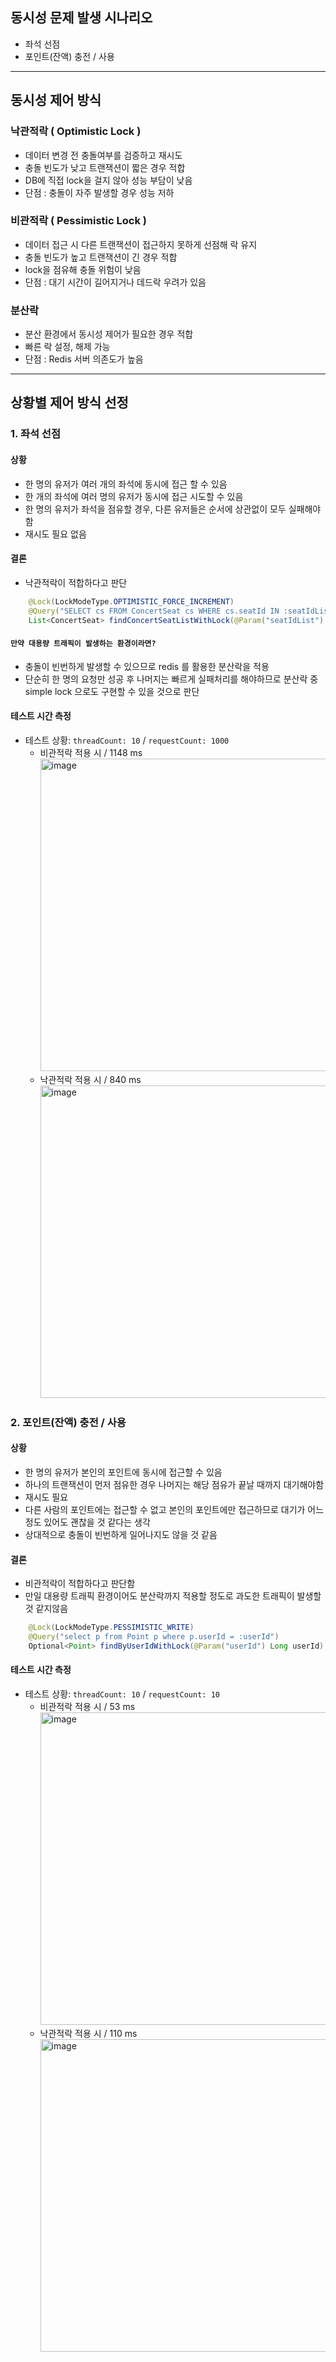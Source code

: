 ## 동시성 문제 발생 시나리오
- 좌석 선점
- 포인트(잔액) 충전 / 사용


---


## 동시성 제어 방식
### 낙관적락 ( Optimistic Lock ) 
- 데이터 변경 전 충돌여부를 검증하고 재시도
- 충돌 빈도가 낮고 트랜잭션이 짧은 경우 적합
- DB에 직접 lock을 걸지 않아 성능 부담이 낮음
- 단점 : 충돌이 자주 발생할 경우 성능 저하

### 비관적락 ( Pessimistic Lock )
- 데이터 접근 시 다른 트랜잭션이 접근하지 못하게 선점해 락 유지
- 충돌 빈도가 높고 트랜잭션이 긴 경우 적합
- lock을 점유해 충돌 위험이 낮음
- 단점 : 대기 시간이 길어지거나 데드락 우려가 있음

### 분산락
- 분산 환경에서 동시성 제어가 필요한 경우 적합
- 빠른 락 설정, 해제 가능
- 단점 : Redis 서버 의존도가 높음


---


## 상황별 제어 방식 선정

### 1. 좌석 선점

#### 상황
- 한 명의 유저가 여러 개의 좌석에 동시에 접근 할 수 있음
- 한 개의 좌석에 여러 명의 유저가 동시에 접근 시도할 수 있음
- 한 명의 유저가 좌석을 점유할 경우, 다른 유저들은 순서에 상관없이 모두 실패해야함
- 재시도 필요 없음

#### 결론
- 낙관적락이 적합하다고 판단 
```java
    @Lock(LockModeType.OPTIMISTIC_FORCE_INCREMENT)
    @Query("SELECT cs FROM ConcertSeat cs WHERE cs.seatId IN :seatIdList")
    List<ConcertSeat> findConcertSeatListWithLock(@Param("seatIdList") List<Long> seatIdList);
```

#### `만약 대용량 트래픽이 발생하는 환경이라면?`
- 충돌이 빈번하게 발생할 수 있으므로 redis 를 활용한 분산락을 적용
- 단순히 한 명의 요청만 성공 후 나머지는 빠르게 실패처리를 해야하므로
분산락 중 simple lock 으로도 구현할 수 있을 것으로 판단

#### 테스트 시간 측정
- 테스트 상황: `threadCount: 10` / `requestCount: 1000` 
    - 비관적락 적용 시 / 1148 ms   
        <img width="500" alt="image" src="https://github.com/user-attachments/assets/38f710bd-d1d9-41e9-b378-34a096dffb11">
    - 낙관적락 적용 시 / 840 ms   
        <img width="500" alt="image" src="https://github.com/user-attachments/assets/a5ef86ac-2fb9-42bc-bd83-4c43c41c948e">


### 2. 포인트(잔액) 충전 / 사용

#### 상황
- 한 명의 유저가 본인의 포인트에 동시에 접근할 수 있음
- 하나의 트랜잭션이 먼저 점유한 경우 나머지는 해당 점유가 끝날 때까지 대기해야함
- 재시도 필요
- 다른 사람의 포인트에는 접근할 수 없고 본인의 포인트에만 접근하므로 대기가 어느정도 있어도 괜찮을 것 같다는 생각
- 상대적으로 충돌이 빈번하게 일어나지도 않을 것 같음

#### 결론
- 비관적락이 적합하다고 판단함
- 만일 대용량 트래픽 환경이어도 분산락까지 적용할 정도로 과도한 트래픽이 발생할 것 같지않음
```java
    @Lock(LockModeType.PESSIMISTIC_WRITE)
    @Query("select p from Point p where p.userId = :userId")
    Optional<Point> findByUserIdWithLock(@Param("userId") Long userId);
```

#### 테스트 시간 측정
- 테스트 상황: `threadCount: 10` / `requestCount: 10`
    - 비관적락 적용 시 / 53 ms   
        <img width="500" alt="image" src="https://github.com/user-attachments/assets/cd3e2e73-a083-4888-8d7d-fd58b5b4d032">
    - 낙관적락 적용 시 / 110 ms   
        <img width="500" alt="image" src="https://github.com/user-attachments/assets/e950f827-567f-4051-81c4-83ee5cc6b333">

